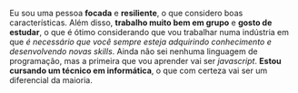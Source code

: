 Eu sou uma pessoa **focada** e **resiliente**, o que considero boas características. Além disso, **trabalho muito bem em grupo** e **gosto de estudar**, o que é ótimo considerando que vou trabalhar numa indústria em que _é necessário que você sempre esteja adquirindo conhecimento e desenvolvendo novas skills_. Ainda não sei nenhuma linguagem de programação, mas a primeira que vou aprender vai ser _javascript_. **Estou cursando um técnico em informática**, o que com certeza vai ser um diferencial da maioria.
